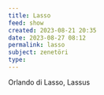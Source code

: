 ```yaml
---
title: Lasso
feed: show
created: 2023-08-21 20:35
date: 2023-08-27 08:12
permalink: lasso
subject: zenetöri
type: 
---
```


Orlando di Lasso, Lassus